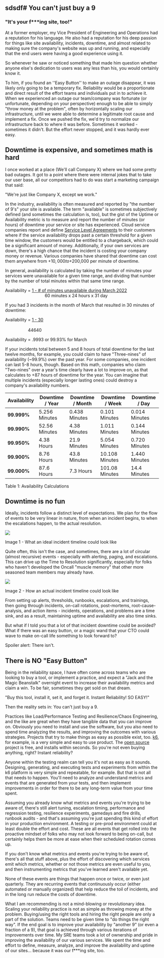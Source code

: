 sdsdf# You can't just buy a 9
---
### "It's your f***ing site, too!"

At a former employer, my Vice President of Engineering and Operations had a reputation for his language. He also had a reputation for his deep passion for things like site availability, incidents, downtime, and almost related to making sure the company's website was up and running, and especially that the end users were having a good experience using it.

So whenever he saw or noticed something that made him question whether anyone else's dedication to users was any less than his, you would certainly know it.

To him, if you found an ''Easy Button'' to make an outage disappear, it was likely only going to be a temporary fix. Reliability would be a proportionate and direct result of the effort teams and individuals put in to achieve it. When we experienced an outage our team/company was fortunate (or unfortunate, depending on your perspective) enough to be able to simply "throw money at the problem", often by horizontally scaling our infrastructure, until we were able to determine a legitimate root cause and implement a fix. Once we pushed the fix, we'd try to normalize our infrastructure back to where it was before. Sometimes it worked - sometimes it didn't. But the effort never stopped, and it was hardly ever easy.

Downtime is expensive, and sometimes math is hard
-------------------------------------------------

I once worked at a place (We'll call Company X) where we had some pretty bad outages. It got to a point where there were internal jokes that to take our user base, all our competitors had to do was start a marketing campaign that said:

"We're just like Company X, except we work."

In the industry, availability is often measured and reported by "the number of 9's" your site is available. The term "available" is sometimes subjectively defined (and sometimes the calculation is, too), but the gist of the Uptime or Availability metric is to measure and report the number of minutes (or hours) of downtime your service or site has experienced. Cloud service companies report and define [Service Level Agreements](https://grafana.com/legal/grafana-cloud-sla/) to their customers where if the service availability drops past a certain threshold for a given time window, the customers would be entitled to a chargeback, which could be a significant amount of money. Additionally, if your own services are down, there's a high chance that the incident is costing your company money or revenue. Various companies have shared that downtime can cost them anywhere from +$10,000 to +$200,000 per minute of downtime.

In general, availability is calculated by taking the number of minutes your services were unavailable for a given time range, and dividing that number by the number of total minutes within that same time range.

Availability =  <ins>1 - # of minutes unavailable during March 2022</ins><br>
&nbsp;&nbsp;&nbsp;&nbsp;&nbsp;&nbsp;&nbsp;&nbsp;&nbsp;&nbsp;&nbsp;&nbsp;&nbsp;&nbsp;&nbsp;&nbsp;&nbsp;&nbsp;&nbsp;&nbsp;&nbsp;&nbsp;&nbsp;&nbsp;&nbsp;&nbsp;&nbsp;&nbsp;&nbsp;&nbsp;&nbsp;&nbsp;&nbsp;60 minutes x 24 hours x 31 day

If you had 3 incidents in the month of March that resulted in 30 minutes of downtime:

Availability =  <ins>1 - 30</ins><br>    
&nbsp;&nbsp;&nbsp;&nbsp;&nbsp;&nbsp;&nbsp;&nbsp;&nbsp;&nbsp;&nbsp;&nbsp;&nbsp;&nbsp;&nbsp;&nbsp;&nbsp;&nbsp;&nbsp;44640

Availability =  .9993 or 99.93% for March

If your incidents total between 5 and 8 hours of total downtime for the last twelve months, for example, you could claim to have "Three-nines" of availability (~99.9%) over the past year. For some companies, one incident can last 5-8 hours, though. Based on this math, companies who claim "Two-nines" over a year's time clearly have a lot to improve on, as that calculates to +87 hours of downtime for the year. You can imagine that multiple incidents (especially longer lasting ones) could destroy a company's availability numbers.

| Availability | Downtime / Year | Downtime / Month | Downtime / Week | Downtime / Day | 
|--------------|-----------------|------------------|-----------------|----------------|
|<b>99.999%</b>|5.256 Minutes|0.438 Minutes|0.101 Minutes|0.014 Minutes|
|<b>99.990%</b>|52.56 Minutes|4.38 Minutes|1.011 Minutes|0.144 Minutes|
|<b>99.950%</b>|4.38 Hours|21.9 Minutes|5.054 Minutes|0.720 MInutes|
|<b>99.900%</b>|8.76 Hours|43.8 Minutes|10.108 Minutes|1.440 Minutes|
|<b>99.000%</b>|87.6 Hours|7.3 Hours|101.08 Minutes|14.4 Minutes|

Table 1: Availability Calculations

Downtime is no fun
------------------

Ideally, incidents follow a distinct level of expectations. We plan for the flow of events to be very linear in nature, from when an incident begins, to when the escalations happen, to the actual resolution.

![](https://lh6.googleusercontent.com/a07KwMsV5cCQxmpIJGWuPdH94DRgJ25xQlpgt1jAIhrD9V_dg5aI564EH5iG77FrE-9beCd9HVkyM7AxeIzKFTUlh3-_Da3pManvfLlqjZjKf3F9QQ_Y5zXEeXiRpItKJoHoTG8gZjMTxIieB2KkWg)

Image 1 - What an ideal incident timeline could look like

Quite often, this isn't the case, and sometimes, there are a lot of circular (almost recursive) events - especially with alerting, paging, and escalations. This can drive up the Time to Resolution significantly, especially for folks who haven't developed the Oncall "muscle memory" that other more seasoned team members may already have.

![](https://lh3.googleusercontent.com/Pdwtz0cBv7C3asCvAdvh6ZfV51GRLHJy2o1BUTJWZ3KtJVXFO0pnuoXPqjLoGDPmDutmX8CcIeH3IfZm0jAa1ddBM7NNurmfHc-KKws_F2UG5f26EOU9lXxs0fGugqYZCK5hU9EBLSKVJWgxoVRHdw)

Image 2 - How an actual incident timeline could look like

From setting up alerts, thresholds, runbooks, escalations, and trainings, then going through incidents, on-call rotations, post-mortems, root-cause-analysis, and action items - incidents, operations, and problems are a time sink, and as a result, maintaining uptime and availability are also time sinks.

But what if I told you that a lot of that incident downtime could be avoided? What if there was an easy button, or a magic wand that your CTO could wave to make on-call life something to look forward to?

Spoiler alert: There isn't.

There is NO "Easy Button"
-------------------------

Being in the reliability space, I have often come across teams who are looking to buy a tool, or implement a practice, and expect a "Jack and the Magic Beanstalk" overnight event to increase their availability metrics and claim a win. To be fair, sometimes they get sold on that dream.

"Buy this tool, install it, set it, and forget it. Instant Reliability! SO EASY!"

Then the reality sets in: You can't just buy a 9.

Practices like Load/Performance Testing and Resilience/Chaos Engineering, and the like are great when they have tangible data that you can improve on. Obviously you need to install and use the software, but you also need to spend time analyzing the results, and improving the outcomes with various strategies. Projects that try to make things as easy as possible exist, too. [k6](https://k6.io/), for example, is a very simple and easy to use product.  The [open source](https://github.com/grafana/k6) project is free, and installs within seconds. So you're not even buying anything, right? Instant reliability?

Anyone within the testing realm can tell you it's not as easy as it sounds. Designing, generating, and executing tests and experiments from within the k6 platform is very simple and repeatable, for example. But that is not all that needs to happen. You'll need to analyze and understand metrics and events that are generated from your tests, and then implement improvements in order for there to be any long-term value from your time spent.

Assuming you already know what metrics and events you're trying to be aware of, there's still alert tuning, escalation timing, performance and regression testing, resilience experiments, gamedays and fire drills, runbook audits - and that's assuming you're just spending this kind of effort in your production environment. A testing or pre-prod environment could at least double the effort and cost. These are all events that get rolled into the proactive mindset of folks who may not look forward to being on-call, but certainly helps them be more at ease when their scheduled rotation comes up.

If you don't know what metrics and events you're trying to be aware of, there's all that stuff above, plus the effort of discovering which services emit which metrics, whether or not those metrics are even useful to you, and then instrumenting metrics that you've learned aren't available yet.

None of these events are things that happen once or twice, or even just quarterly. They are recurring events that continuously occur (either automated or manually organized) that help reduce the toil of incidents, and in the long run reduce the costs of downtime.

What I am recommending is not a mind-blowing or revolutionary idea. Scaling your reliability practice is not as simple as throwing money at the problem. Buying/using the right tools and hiring the right people are only a part of the solution. Teams need to be given time to "do things the right way". If the end goal is to improve your availability by "another 9" (or even a fraction of a 9), that goal is achieved through various iterations of improvements over time. My SRE teams took a lot of ownership and pride in improving the availability of our various services. We spent the time and effort to define, measure, analyze, and improve the availability and uptime of our sites... because it was our f***ing site, too.
